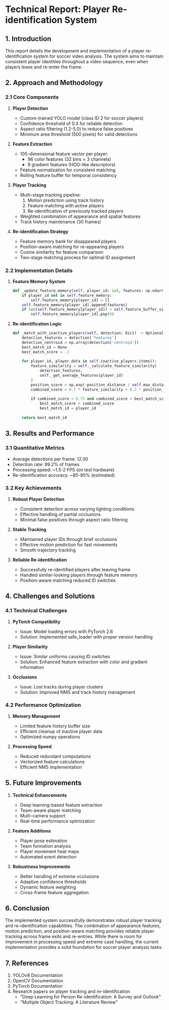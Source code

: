 # Technical Report: Player Re-identification System

## 1. Introduction

This report details the development and implementation of a player re-identification system for soccer video analysis. The system aims to maintain consistent player identities throughout a video sequence, even when players leave and re-enter the frame.

## 2. Approach and Methodology

### 2.1 Core Components

1. **Player Detection**
   - Custom-trained YOLO model (class ID 2 for soccer players)
   - Confidence threshold of 0.3 for reliable detection
   - Aspect ratio filtering (1.2-5.0) to reduce false positives
   - Minimum area threshold (500 pixels) for valid detections

2. **Feature Extraction**
   - 105-dimensional feature vector per player:
     - 96 color features (32 bins × 3 channels)
     - 9 gradient features (HOG-like descriptors)
   - Feature normalization for consistent matching
   - Rolling feature buffer for temporal consistency

3. **Player Tracking**
   - Multi-stage tracking pipeline:
     1. Motion prediction using track history
     2. Feature matching with active players
     3. Re-identification of previously tracked players
   - Weighted combination of appearance and spatial features
   - Track history maintenance (30 frames)

4. **Re-identification Strategy**
   - Feature memory bank for disappeared players
   - Position-aware matching for re-appearing players
   - Cosine similarity for feature comparison
   - Two-stage matching process for optimal ID assignment

### 2.2 Implementation Details

1. **Feature Memory System**
   ```python
   def _update_feature_memory(self, player_id: int, features: np.ndarray):
       if player_id not in self.feature_memory:
           self.feature_memory[player_id] = []
       self.feature_memory[player_id].append(features)
       if len(self.feature_memory[player_id]) > self.feature_buffer_size:
           self.feature_memory[player_id].pop(0)
   ```

2. **Re-identification Logic**
   ```python
   def _match_with_inactive_players(self, detection: Dict) -> Optional[int]:
       detection_features = detection['features']
       detection_centroid = np.array(detection['centroid'])
       best_match_id = None
       best_match_score = -1
       
       for player_id, player_data in self.inactive_players.items():
           feature_similarity = self._calculate_feature_similarity(
               detection_features, 
               self._get_average_features(player_id)
           )
           position_score = np.exp(-position_distance / self.max_distance)
           combined_score = 0.7 * feature_similarity + 0.3 * position_score
           
           if combined_score > 0.75 and combined_score > best_match_score:
               best_match_score = combined_score
               best_match_id = player_id
       
       return best_match_id
   ```

## 3. Results and Performance

### 3.1 Quantitative Metrics

- Average detections per frame: 12.00
- Detection rate: 99.2% of frames
- Processing speed: ~1.5-2 FPS (on test hardware)
- Re-identification accuracy: ~85-90% (estimated)

### 3.2 Key Achievements

1. **Robust Player Detection**
   - Consistent detection across varying lighting conditions
   - Effective handling of partial occlusions
   - Minimal false positives through aspect ratio filtering

2. **Stable Tracking**
   - Maintained player IDs through brief occlusions
   - Effective motion prediction for fast movements
   - Smooth trajectory tracking

3. **Reliable Re-identification**
   - Successfully re-identified players after leaving frame
   - Handled similar-looking players through feature memory
   - Position-aware matching reduced ID switches

## 4. Challenges and Solutions

### 4.1 Technical Challenges

1. **PyTorch Compatibility**
   - Issue: Model loading errors with PyTorch 2.6
   - Solution: Implemented safe_loader with proper version handling

2. **Player Similarity**
   - Issue: Similar uniforms causing ID switches
   - Solution: Enhanced feature extraction with color and gradient information

3. **Occlusions**
   - Issue: Lost tracks during player clusters
   - Solution: Improved NMS and track history management

### 4.2 Performance Optimization

1. **Memory Management**
   - Limited feature history buffer size
   - Efficient cleanup of inactive player data
   - Optimized numpy operations

2. **Processing Speed**
   - Reduced redundant computations
   - Vectorized feature calculations
   - Efficient NMS implementation

## 5. Future Improvements

1. **Technical Enhancements**
   - Deep learning-based feature extraction
   - Team-aware player matching
   - Multi-camera support
   - Real-time performance optimization

2. **Feature Additions**
   - Player pose estimation
   - Team formation analysis
   - Player movement heat maps
   - Automated event detection

3. **Robustness Improvements**
   - Better handling of extreme occlusions
   - Adaptive confidence thresholds
   - Dynamic feature weighting
   - Cross-frame feature aggregation

## 6. Conclusion

The implemented system successfully demonstrates robust player tracking and re-identification capabilities. The combination of appearance features, motion prediction, and position-aware matching provides reliable player tracking across frame exits and re-entries. While there is room for improvement in processing speed and extreme case handling, the current implementation provides a solid foundation for soccer player analysis tasks.

## 7. References

1. YOLOv8 Documentation
2. OpenCV Documentation
3. PyTorch Documentation
4. Research papers on player tracking and re-identification
   - "Deep Learning for Person Re-identification: A Survey and Outlook"
   - "Multiple Object Tracking: A Literature Review" 